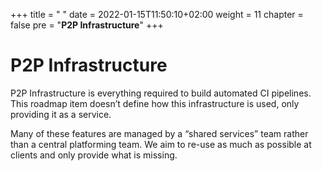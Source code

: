 +++
title = " "
date = 2022-01-15T11:50:10+02:00
weight = 11
chapter = false
pre = "<b>P2P Infrastructure</b>"
+++

# P2P Infrastructure

P2P Infrastructure is everything required to build automated CI pipelines. This roadmap item doesn’t define how this infrastructure is used, only providing it as a service.

Many of these features are managed by a “shared services” team rather than a central platforming team. We aim to re-use as much as possible at clients and only provide what is missing.